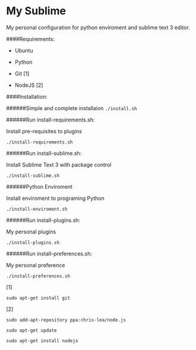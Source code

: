 My Sublime
==========

My personal configuration for python enviroment and sublime text 3 editor.

####Requirements:

- Ubuntu

- Python

- Git [1]

- NodeJS [2]

####Installation:

######Simple and complete installaion
`./install.sh`

######Run install-requirements.sh:

Install pre-requisites to plugins

`./install-requirements.sh`

######Run install-sublime.sh:

Install Sublime Text 3 with package control

`./install-sublime.sh`

######Python Enviroment

Install enviroment to programing Python

`./install-enviroment.sh`

######Run install-plugins.sh:

My personal plugins

`./install-plugins.sh`

######Run install-preferences.sh:

My personal preference

`./install-preferences.sh`


[1]

    sudo apt-get install git

[2]

    sudo add-apt-repository ppa:chris-lea/node.js

    sudo apt-get update

    sudo apt-get install nodejs
